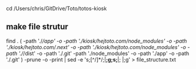 cd /Users/chris/GitDrive/Toto/totos-kiosk

## make file strutur
find . \( -path './*/app' -o  -path './kiosk/hejtoto.com/node_modules' -o -path './kiosk/hejtoto.com/.next' -o -path './kiosk/hejtoto.com/node_modules' -o -path './*/dist' -o -path './.git' -path './node_modules' -o -path './app' -o -path './.git' \) -prune -o -print | sed -e 's;[^/]*/;|____;g;s;____|; |;g' > file_structure.txt